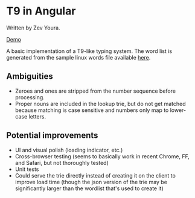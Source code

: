 T9 in Angular
=============

Written by Zev Youra.

[Demo](http://zzzev.com/angular-challenge/) 

A basic implementation of a T9-like typing system. The word list is generated from the sample linux words file available [here](http://www.cs.duke.edu/~ola/ap/linuxwords).


Ambiguities
-----------
- Zeroes and ones are stripped from the number sequence before processing.
- Proper nouns are included in the lookup trie, but do not get matched because matching is case sensitive and numbers only map to lower-case letters.

Potential improvements
----------------------
- UI and visual polish (loading indicator, etc.)
- Cross-browser testing (seems to basically work in recent Chrome, FF, and Safari, but not thoroughly tested)
- Unit tests
- Could serve the trie directly instead of creating it on the client to improve load time (though the json version of the trie may be significantly larger than the wordlist that's used to create it)